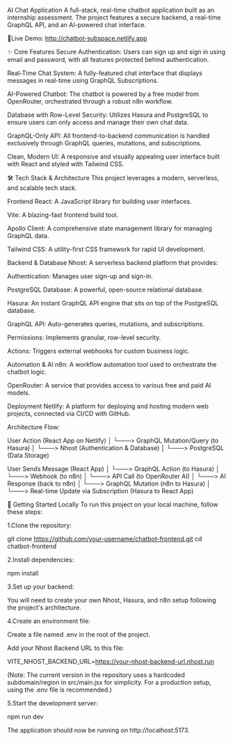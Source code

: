 AI Chat Application
A full-stack, real-time chatbot application built as an internship assessment. The project features a secure backend, a real-time GraphQL API, and an AI-powered chat interface.

🚀Live Demo: http://chatbot-subspace.netlify.app

✨ Core Features
Secure Authentication: Users can sign up and sign in using email and password, with all features protected behind authentication.

Real-Time Chat System: A fully-featured chat interface that displays messages in real-time using GraphQL Subscriptions.

AI-Powered Chatbot: The chatbot is powered by a free model from OpenRouter, orchestrated through a robust n8n workflow.

Database with Row-Level Security: Utilizes Hasura and PostgreSQL to ensure users can only access and manage their own chat data.

GraphQL-Only API: All frontend-to-backend communication is handled exclusively through GraphQL queries, mutations, and subscriptions.

Clean, Modern UI: A responsive and visually appealing user interface built with React and styled with Tailwind CSS.


🛠️ Tech Stack & Architecture
This project leverages a modern, serverless, and scalable tech stack.

Frontend
React: A JavaScript library for building user interfaces.

Vite: A blazing-fast frontend build tool.

Apollo Client: A comprehensive state management library for managing GraphQL data.

Tailwind CSS: A utility-first CSS framework for rapid UI development.


Backend & Database
Nhost: A serverless backend platform that provides:

Authentication: Manages user sign-up and sign-in.

PostgreSQL Database: A powerful, open-source relational database.

Hasura: An instant GraphQL API engine that sits on top of the PostgreSQL database.

GraphQL API: Auto-generates queries, mutations, and subscriptions.

Permissions: Implements granular, row-level security.

Actions: Triggers external webhooks for custom business logic.

Automation & AI
n8n: A workflow automation tool used to orchestrate the chatbot logic.

OpenRouter: A service that provides access to various free and paid AI models.


Deployment
Netlify: A platform for deploying and hosting modern web projects, connected via CI/CD with GitHub.


Architecture Flow:

User Action (React App on Netlify)
       │
       └───> GraphQL Mutation/Query (to Hasura)
                   │
                   └───> Nhost (Authentication & Database)
                           │
                           └───> PostgreSQL (Data Storage)

User Sends Message (React App)
       │
       └───> GraphQL Action (to Hasura)
                   │
                   └───> Webhook (to n8n)
                               │
                               └───> API Call (to OpenRouter AI)
                                           │
                                           └───> AI Response (back to n8n)
                                                       │
                                                       └───> GraphQL Mutation (n8n to Hasura)
                                                                   │
                                                                   └───> Real-time Update via Subscription (Hasura to React App)


🚀 Getting Started Locally
To run this project on your local machine, follow these steps:

1.Clone the repository:

git clone https://github.com/your-username/chatbot-frontend.git
cd chatbot-frontend

2.Install dependencies:

npm install

3.Set up your backend:

You will need to create your own Nhost, Hasura, and n8n setup following the project's architecture.

4.Create an environment file:

Create a file named .env in the root of the project.

Add your Nhost Backend URL to this file:

VITE_NHOST_BACKEND_URL=https://your-nhost-backend-url.nhost.run

(Note: The current version in the repository uses a hardcoded subdomain/region in src/main.jsx for simplicity. For a production setup, using the .env file is recommended.)

5.Start the development server:

npm run dev

The application should now be running on http://localhost:5173.


